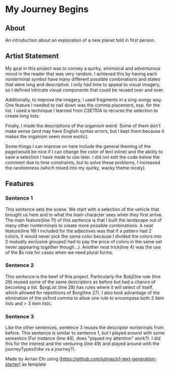 # My Journey Begins

## About
An introduction about an exploration of a new planet told in first person. 

## Artist Statement
My goal in this project was to convey a quirky, whimsical and adventurous mood in the reader that was very random. I achieved this by having each nonterminal symbol have many different possible combinations and states that were long and descriptive. I only had time to appeal to visual imagery, so I defined intricate visual components that could be reused over and over.

Additionally, to improve the imagery, I used fragments in a sing-songy way. One feature I needed to nail down was the comma placement, esp. for the list. I used a technique I learned from CSE110A to recurse the selection to create long lists.

Finally, I made the descriptions of the organism weird. Some of them don't make sense (and may have English syntax errors, but I kept them because it makes the organism seem more exotic). 

Some things I can improve on here include the general theming of the page(would be nice if I can change the color of text inline) and the ability to save a selection I have made to use later. I did not edit the code below the comment due to time constraints, but to solve these problems, I increased the randomness (which mixed into my quirky, wacky theme nicely).

## Features

### Sentence 1
This sentence sets the scene. We start with a selection of the vehicle that brought us here and to what the main character sees when they first arrive. The main feature(line 11) of this sentence is that I built the landscape out of many other nonterminals to create more possible combinations. A neat feature(line 16) I included for the adjectives was that if a pattern had 2 colors, it would never pick the same color because I divided the colors into 2 mutually exclusive groups(I had to pay the price of colors in the same set never appearing together though...). Another neat trick(line 4) was the use of the $s rule for cases when we need plural forms. 

### Sentence 2
This sentence is the beef of this project. Particularly the $objOne rule (line 26) reused some of the same descriptors as before but had a chance of becoming a list. $orgList (line 28) has rules where it will select of itself, which allowed for repetitions of $org(line 27). I also took advantage of the elimination of the oxford comma to allow one rule to encompass both 2 item lists and > 3 item lists.  

### Sentence 3
Like the other sentences, sentence 3 reuses the descriptor nonterinals from before. This sentence is similar to sentence 1, but I played around with some semantics (For instance (line 46), does "piqued my attention" work?). I did this for the interest and the venturing (line 49) and played around with the journeyTypes(hike vs a journey?). 


Made by Arrian Chi using [https://github.com/julinas/p1-text-generation-starter] as template